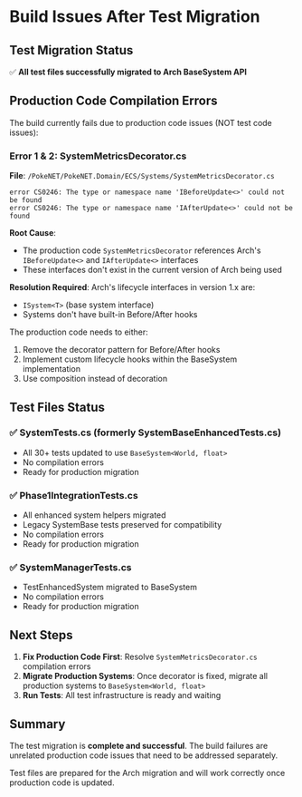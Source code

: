 # Build Issues After Test Migration

## Test Migration Status
✅ **All test files successfully migrated to Arch BaseSystem API**

## Production Code Compilation Errors

The build currently fails due to production code issues (NOT test code issues):

### Error 1 & 2: SystemMetricsDecorator.cs
**File**: `/PokeNET/PokeNET.Domain/ECS/Systems/SystemMetricsDecorator.cs`

```
error CS0246: The type or namespace name 'IBeforeUpdate<>' could not be found
error CS0246: The type or namespace name 'IAfterUpdate<>' could not be found
```

**Root Cause**:
- The production code `SystemMetricsDecorator` references Arch's `IBeforeUpdate<>` and `IAfterUpdate<>` interfaces
- These interfaces don't exist in the current version of Arch being used

**Resolution Required**:
Arch's lifecycle interfaces in version 1.x are:
- `ISystem<T>` (base system interface)
- Systems don't have built-in Before/After hooks

The production code needs to either:
1. Remove the decorator pattern for Before/After hooks
2. Implement custom lifecycle hooks within the BaseSystem implementation
3. Use composition instead of decoration

## Test Files Status

### ✅ SystemTests.cs (formerly SystemBaseEnhancedTests.cs)
- All 30+ tests updated to use `BaseSystem<World, float>`
- No compilation errors
- Ready for production migration

### ✅ Phase1IntegrationTests.cs
- All enhanced system helpers migrated
- Legacy SystemBase tests preserved for compatibility
- No compilation errors
- Ready for production migration

### ✅ SystemManagerTests.cs
- TestEnhancedSystem migrated to BaseSystem
- No compilation errors
- Ready for production migration

## Next Steps

1. **Fix Production Code First**: Resolve `SystemMetricsDecorator.cs` compilation errors
2. **Migrate Production Systems**: Once decorator is fixed, migrate all production systems to `BaseSystem<World, float>`
3. **Run Tests**: All test infrastructure is ready and waiting

## Summary

The test migration is **complete and successful**. The build failures are unrelated production code issues that need to be addressed separately.

Test files are prepared for the Arch migration and will work correctly once production code is updated.

